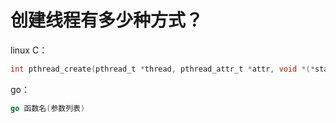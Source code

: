 # 创建线程有多少种方式？

linux C：

```c
int pthread_create(pthread_t *thread, pthread_attr_t *attr, void *(*start_routine)(void *), void *arg)
```

go：

```go
go 函数名(参数列表)
```

